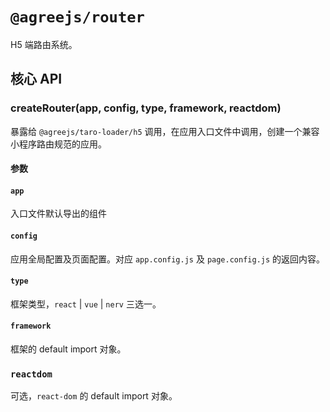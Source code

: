 # `@agreejs/router`

H5 端路由系统。

## 核心 API

### createRouter(app, config, type, framework, reactdom)

暴露给 `@agreejs/taro-loader/h5` 调用，在应用入口文件中调用，创建一个兼容小程序路由规范的应用。

#### 参数

#### `app`

入口文件默认导出的组件

#### `config`

应用全局配置及页面配置。对应 `app.config.js` 及 `page.config.js` 的返回内容。

#### `type`

框架类型，`react` | `vue` | `nerv` 三选一。

#### `framework`

框架的 default import 对象。

### `reactdom`

可选，`react-dom` 的 default import 对象。

